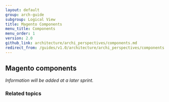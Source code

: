```yaml
---
layout: default
group: arch-guide
subgroup: Logical View
title: Magento Components 
menu_title: Components
menu_order: 1
version: 2.0
github_link: architecture/archi_perspectives/components.md
redirect_from: /guides/v1.0/architecture/archi_perspectives/components.html
---
```



<h2>Magento components</h2>
<i>Information will be added at a later sprint.</i>


<h3>Related topics</h3>

